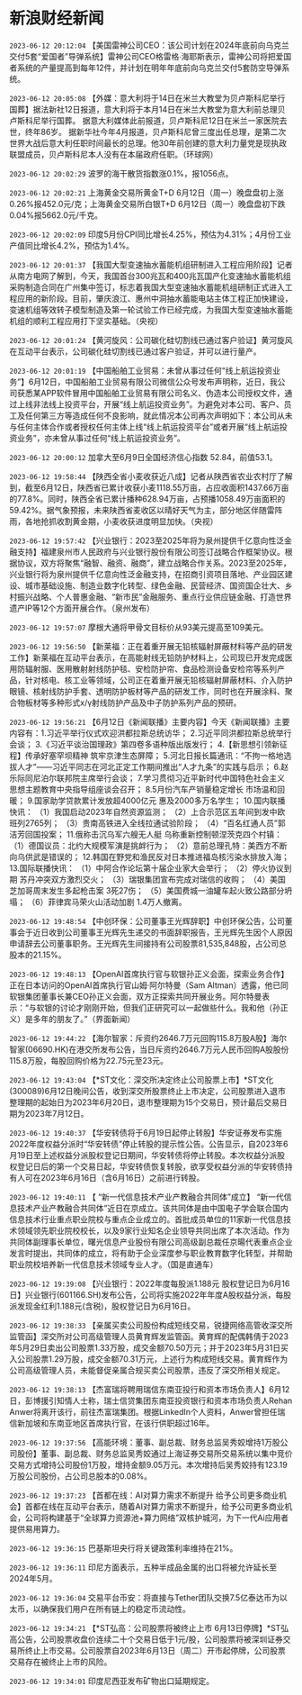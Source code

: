 # 新浪财经新闻
`2023-06-12 20:12:04` 【美国雷神公司CEO：该公司计划在2024年底前向乌克兰交付5套“爱国者”导弹系统】雷神公司CEO格雷格∙海耶斯表示，雷神公司将把爱国者系统的产量提高到每年12件，并计划在明年年底前向乌克兰交付5套防空导弹系统。

`2023-06-12 20:05:08` 【外媒：意大利将于14日在米兰大教堂为贝卢斯科尼举行国葬】据法新社12日报道，意大利将于本月14日在米兰大教堂为意大利前总理贝卢斯科尼举行国葬。 据意大利媒体此前报道，贝卢斯科尼12日在米兰一家医院去世，终年86岁。 据新华社今年4月报道，贝卢斯科尼曾三度出任总理，是第二次世界大战后意大利任职时间最长的总理。他30年前创建的意大利力量党是现执政联盟成员，贝卢斯科尼本人没有在本届政府任职。（环球网）

`2023-06-12 20:02:29` 波罗的海干散货指数涨0.1%，报1056点。

`2023-06-12 20:02:21` 上海黄金交易所黄金T+D 6月12日（周一）晚盘盘初上涨0.26%报452.0元/克；上海黄金交易所白银T+D 6月12日（周一）晚盘盘初下跌0.04%报5662.0元/千克。

`2023-06-12 20:02:09` 印度5月份CPI同比增长4.25%，预估为4.31%；4月份工业产值同比增长4.2%，预估为1.4%。

`2023-06-12 20:01:37` 【我国大型变速抽水蓄能机组研制进入工程应用阶段】记者从南方电网了解到，今天，我国首台300兆瓦和400兆瓦国产化变速抽水蓄能机组采购制造合同在广州集中签订，标志着我国大型变速抽水蓄能机组研制正式进入工程应用的新阶段。目前，肇庆浪江、惠州中洞抽水蓄能电站主体工程正加快建设，变速机组等效转子模型制造及第一轮试验工作已经完成，为我国大型变速抽水蓄能机组的顺利工程应用打下坚实基础。（央视）

`2023-06-12 20:01:24` 【黄河旋风：公司碳化硅切割线已通过客户验证】黄河旋风在互动平台表示，公司碳化硅切割线已通过客户验证，并可以进行量产。

`2023-06-12 20:01:19` 【中国船舶工业贸易：未曾从事过任何“线上航运投资业务”】6月12日，中国船舶工业贸易有限公司微信公众号发布声明称，近日，我公司获悉某APP软件冒用中国船舶工业贸易有限公司名义、伪造本公司授权文件，通过上线非法线上投资平台，开展“线上航运投资业务”。为避免对本公司、客户、员工及任何第三方等造成任何不良影响，就此情况本公司再次声明如下：本公司从未与任何主体合作或者授权任何主体上线“线上航运投资平台”或者开展“线上航运投资业务”，亦未曾从事过任何“线上航运投资业务”。

`2023-06-12 20:00:12` 加拿大至6月9日全国经济信心指数 52.84，前值53.1。

`2023-06-12 19:58:44` 【陕西全省小麦收获近八成】记者从陕西省农业农村厅了解到，截至6月12日，陕西省已累计收获小麦1118.55万亩，占应收面积1437.66万亩的77.8%。同时，陕西全省已累计播种628.94万亩，占预播1058.49万亩面积的59.42%。据气象预报，未来陕西省麦收区以晴好天气为主，部分地区伴随雷阵雨，各地抢抓收割黄金期，小麦收获进度明显加快。（央视）

`2023-06-12 19:57:42` 【兴业银行：2023至2025年将为泉州提供千亿意向性泛金融支持】福建泉州市人民政府与兴业银行股份有限公司签订战略合作框架协议。根据协议，双方将聚焦“融智、融资、融商”，建立战略合作关系。2023至2025年，兴业银行将为泉州提供千亿意向性泛金融支持，在招商引资项目落地、产业园区建设、城市基础设施、制造业数字化转型、绿色金融、民营经济、国资国企壮大、乡村振兴战略、个人普惠金融、“新市民”金融服务、重点行业供应链金融、打造世界遗产IP等12个方面开展合作。（泉州发布）

`2023-06-12 19:57:07` 摩根大通将甲骨文目标价从93美元提高至109美元。

`2023-06-12 19:56:50` 【新莱福：正在着重开展无铅核辐射屏蔽材料等产品的研发工作】新莱福在互动平台表示，在高能射线无铅防护材料上，公司现已开发完成医用防辐射服、医用散射射线防护毯、安检防护帘、食品检测设备安检帘等系列产品，针对核电、核工业等领域，公司正在着重开展无铅核辐射屏蔽材料、介入防护眼镜、核射线防护手套、透明防护板材等产品的研发工作，同时也在开展涂料、聚合物板材等多种形式x/γ射线防护产品及中子防护系列产品的预研。

`2023-06-12 19:56:21` 【6月12日《新闻联播》主要内容】今天《新闻联播》主要内容有：1.习近平举行仪式欢迎洪都拉斯总统访华； 2.习近平同洪都拉斯总统举行会谈； 3.《习近平谈治国理政》第四卷多语种版出版发行； 4.【新思想引领新征程】传承好塞罕坝精神 筑牢京津生态屏障； 5.河北日报长篇通讯：“不拘一格地选拔人才”——习近平同志在河北正定工作期间推出“人才九条”的实践与启示； 6.赵乐际同尼泊尔联邦院主席举行会谈； 7.学习贯彻习近平新时代中国特色社会主义思想主题教育中央指导组座谈会召开； 8.5月份汽车产销量稳定增长 市场温和回暖； 9.国家助学贷款累计发放超4000亿元 惠及2000多万名学生； 10.国内联播快讯： （1）我国启动2023年自然资源监测； （2）上合示范区五年间到发中欧班列2765列； （3）贵南高铁进入全线拉通试验阶段； （4）“百名红通人员”郭洁芳回国投案； 11.俄称击沉乌军六艘无人艇 乌称重新控制顿涅茨克四个村镇： （1）德国议员：北约大规模军演是挑衅行为； （2）意前总理孔特：美西方不断向乌供武是错误的； 12.韩国在野党和渔民反对日本推进福岛核污染水排放入海； 13.国际联播快讯： （1）中阿合作论坛第十届企业家大会举行； （2）停火协议到期 苏丹冲突双方激烈交火； （3）瑞银集团宣布完成对瑞信的收购； （4）美国芝加哥周末发生多起枪击案 3死27伤； （5）美国费城一油罐车起火致公路部分坍塌； （6）菲律宾马荣火山活动加剧 1.4万人撤离。

`2023-06-12 19:48:54` 【中创环保：公司董事王光辉辞职】中创环保公告，公司董事会于近日收到公司董事王光辉先生递交的书面辞职报告，王光辉先生因个人原因申请辞去公司董事职务。王光辉先生间接持有公司股票81,535,848股，占公司总股本的21.15%。

`2023-06-12 19:48:13` 【OpenAI首席执行官与软银孙正义会面，探索业务合作】正在日本访问的OpenAI首席执行官山姆·阿尔特曼（Sam Altman）透露，他已同软银集团董事长兼CEO孙正义会面，双方正探索共同开展业务。阿尔特曼表示：“与软银的讨论才刚刚开始，但我们正研究可以一起做些什么。我和他（孙正义）是多年的朋友了。”（界面新闻）

`2023-06-12 19:44:22` 【海尔智家：斥资约2646.7万元回购115.8万股A股】海尔智家(06690.HK)在港交所发布公告，当日斥资约2646.7万元人民币回购A股股份115.8万股，每股回购价格为22.75元至23元。

`2023-06-12 19:43:04` 【*ST文化：深交所决定终止公司股票上市】*ST文化(300089)6月12日晚间公告，收到深交所股票终止上市决定，公司股票进入退市整理期的起始日为2023年6月20日，退市整理期为15个交易日，预计最后交易日期为2023年7月12日。

`2023-06-12 19:40:37` 【华安转债将于6月19日起停止转股】华安证券发布实施2022年度权益分派时“华安转债”停止转股的提示性公告。公告显示，自2023年6月19日至上述权益分派股权登记日期间，华安转债将停止转股。本次权益分派股权登记日后的第一个交易日起，华安转债恢复转股，欲享受权益分派的华安转债持有人可在2023年6月16日（含6月16日）之前进行转股。

`2023-06-12 19:40:11` 【 “新一代信息技术产业产教融合共同体”成立】 “新一代信息技术产业产教融合共同体”近日在京成立。该共同体是由中国电子学会联合国内信息技术行业重点职业院校与重点企业成立的。首批成员单位的11家新一代信息技术领域领先职业院校校长，以及9家行业知名企业领导共同出席了本次活动。作为共同体副理事长单位，曙光信息产业股份有限公司高级副总裁任京暘代表重点企业发言时提出，共同体的成立，将有助于企业深度参与职业教育数字化转型，并帮助职业院校培养新一代信息技术领域专业人才。（国是直通车）

`2023-06-12 19:39:08` 【兴业银行：2022年度每股派1.188元 股权登记日为6月16日】兴业银行(601166.SH)发布公告，公司将实施2022年年度A股权益分派，每股派发现金红利1.188元(含税)，股权登记日为6月16日。

`2023-06-12 19:38:33` 【亲属买卖公司股份构成短线交易，锐捷网络高管收深交所监管函】深交所对公司高级管理人员黄育辉发监管函。黄育辉的配偶韩倩于2023年5月29日卖出公司股票1.33万股，成交金额70.50万元；并于2023年5月31日买入公司股票1.29万股，成交金额70.31万元，上述行为构成短线交易。黄育辉作为公司高级管理人员，未能督促亲属合规买卖公司股票，违反了深交所相关规定。

`2023-06-12 19:38:13` 【杰富瑞将聘用瑞信东南亚投行和资本市场负责人】6月12日，彭博援引知情人士称，瑞士信贷集团东南亚投资银行和资本市场负责人Rehan Anwer将离开该行，前往杰富瑞集团。根据LinkedIn个人资料，Anwer曾担任瑞信新加坡和东南亚地区首席执行官，在该行供职超过16年。

`2023-06-12 19:37:56` 【高能环境：董事、副总裁、财务总监吴秀姣增持1万股公司股份】董事、副总裁、财务总监吴秀姣通过上海证券交易所交易系统以集中竞价交易方式增持公司股份1万股，增持金额9.05万元。本次增持后吴秀姣持有123.19万股公司股份，占公司总股本的0.08%。

`2023-06-12 19:37:23` 【首都在线：AI对算力需求不断提升 给予公司更多商业机会】首都在线在互动平台表示，随着AI对算力需求不断提升，给予公司更多商业机会，公司将构建基于“全球算力资源池+算力网络”双核护城河，为下一代Ai应用者提供易用算力。

`2023-06-12 19:36:15` 巴基斯坦央行将关键政策利率维持在21%。

`2023-06-12 19:36:11` 印尼方面表示，五种半成品金属的出口将被允许延长至2024年5月。

`2023-06-12 19:36:04` 交易平台币安：将直接与Tether团队交换7.5亿泰达币为以太币，以确保我们用户在所有链上的稳定币流动性。

`2023-06-12 19:34:21` 【*ST弘高：公司股票将被终止上市 6月13日停牌】*ST弘高公告，公司股票收盘价连续二十个交易日低于1元/股，公司股票将被深圳证券交易所终止上市交易。公司股票自2023年6月13日（周二）开市起停牌，公司股票交易存在被终止上市的风险。

`2023-06-12 19:34:01` 印度尼西亚发布矿物出口延期规定。

